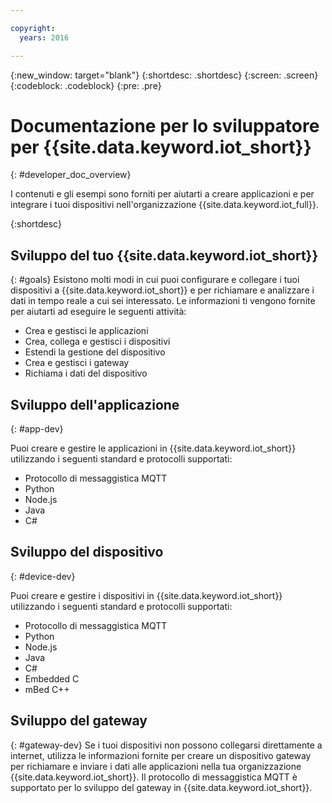 ```yaml
---

copyright:
  years: 2016

---
```


{:new_window: target="blank"}
{:shortdesc: .shortdesc}
{:screen: .screen}
{:codeblock: .codeblock}
{:pre: .pre}

# Documentazione per lo sviluppatore per {{site.data.keyword.iot_short}}
{: #developer_doc_overview}

I contenuti e gli esempi sono forniti per aiutarti a creare applicazioni e per integrare i tuoi dispositivi nell'organizzazione {{site.data.keyword.iot_full}}.

{:shortdesc}


## Sviluppo del tuo {{site.data.keyword.iot_short}}
{: #goals}
Esistono molti modi in cui puoi configurare e collegare i tuoi dispositivi a {{site.data.keyword.iot_short}} e per richiamare e analizzare i dati in tempo reale a cui sei interessato. Le informazioni ti vengono fornite per aiutarti ad eseguire le seguenti attività:

-  Crea e gestisci le applicazioni
-  Crea, collega e gestisci i dispositivi
-  Estendi la gestione del dispositivo
-  Crea e gestisci i gateway
-  Richiama i dati del dispositivo


## Sviluppo dell'applicazione
{: #app-dev}

Puoi creare e gestire le applicazioni in {{site.data.keyword.iot_short}} utilizzando i seguenti standard e protocolli supportati:

- Protocollo di messaggistica MQTT
- Python
- Node.js
- Java
- C#

## Sviluppo del dispositivo
{: #device-dev}

Puoi creare e gestire i dispositivi in {{site.data.keyword.iot_short}} utilizzando i seguenti standard e protocolli supportati:

- Protocollo di messaggistica MQTT
- Python
- Node.js
- Java
- C#
- Embedded C
- mBed C++

## Sviluppo del gateway
{: #gateway-dev}
Se i tuoi dispositivi non possono collegarsi direttamente a internet, utilizza le informazioni fornite per creare un dispositivo gateway per richiamare e inviare i dati alle applicazioni nella tua organizzazione {{site.data.keyword.iot_short}}. 
Il protocollo di messaggistica MQTT è supportato per lo sviluppo del gateway in {{site.data.keyword.iot_short}}.
